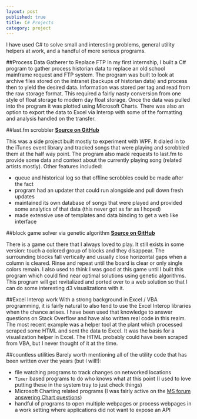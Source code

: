 ```yaml
---
layout: post
published: true
title: C# Projects
category: project
---
```


I have used C# to solve small and interesting problems, general utility helpers at work, and a handful of more serious programs.

##Process Data Gatherer to Replace FTP
In my first internship, I built a C# program to gather process historian data to replace an old school mainframe request and FTP system.  The program was built to look at archive files stored on the intranet (backups of historian data) and process then to yield the desired data.  Information was stored per tag and read from the raw storage format.  This required a fairly nasty conversion from one style of float storage to modern day float storage.  Once the data was pulled into the program it was plotted using Microsoft Charts. There was also an option to export the data to Excel via Interop with some of the formatting and analysis handled on the transfer.

##last.fm scrobbler
[**Source on GitHub**](https://github.com/byronwall/last-fm-scrobbler)

This was a side project built mostly to experiment with WPF.  It dialed in to the iTunes event library and tracked songs that were playing and scrobbled them at the half way point.  The program also made requests to last.fm to provide some data and context about the currently playing song (related artists mostly).  Other features included:

 - queue and historical log so that offline scrobbles could be made after the fact
 - program had an updater that could run alongside and pull down fresh updates
 - maintained its own database of songs that were played and provided some analytics of that data (this never got as far as I hoped)
 - made extensive use of templates and data binding to get a web like interface

##block game solver via genetic algorithm
[**Source on GitHub**](https://github.com/byronwall/BlockGameSolver)

There is a game out there that I always loved to play.  It still exists in some version: touch a colored group of blocks and they disappear.  The surrounding blocks fall vertically and usually close horizontal gaps when a column is cleared. Rinse and repeat until the board is clear or only single colors remain.  I also used to think I was good at this game until I built this program which could find near optimal solutions using genetic algorithms.  This program will get revitalized and ported over to a web solution so that I can do some interesting d3 visualizations with it.

##Excel Interop work
With a strong background in Excel / VBA programming, it is fairly natural to also tend to use the Excel Interop libraries when the chance arises.  I have been used that knowledge to answer questions on Stack Overflow and have also written real code in this realm.  The most recent example was a helper tool at the plant which processed scraped some HTML and sent the data to Excel.  It was the basis for a visualization helper in Excel.  The HTML probably could have been scraped from VBA, but I never thought of it at the time.

##countless utilities
Barely worth mentioning all of the utility code that has been written over the years (but I will!):

 - file watching programs to track changes on networked locations
 - `Timer` based programs to do who knows what at this point (I used to love putting these in the system tray to just check things)
 - Microsoft Charting related programs (I was fairly active on the [MS forum answering Chart questions](https://social.msdn.microsoft.com/profile/byron%20wall/?ws=usercard-mini))
 - handful of programs to open multiple webpages or process webpages in a work setting where applications did not want to expose an API
